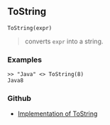 ## ToString

```
ToString(expr)
```

> converts `expr` into a string.

### Examples

```
>> "Java" <> ToString(8)
Java8
```

### Github

* [Implementation of ToString](https://github.com/axkr/symja_android_library/blob/master/symja_android_library/matheclipse-core/src/main/java/org/matheclipse/core/builtin/StringFunctions.java#L2368) 
